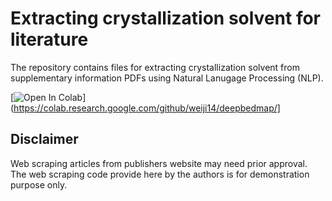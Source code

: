 # Extracting crystallization solvent for literature
The repository contains files for extracting crystallization solvent from supplementary information PDFs using Natural Lanugage Processing (NLP).

[![Open In Colab](https://colab.research.google.com/assets/colab-badge.svg)](https://colab.research.google.com/github/weiji14/deepbedmap/]


## Disclaimer
Web scraping articles from publishers website may need prior approval. The web scraping code provide here by the authors is for demonstration purpose only.
